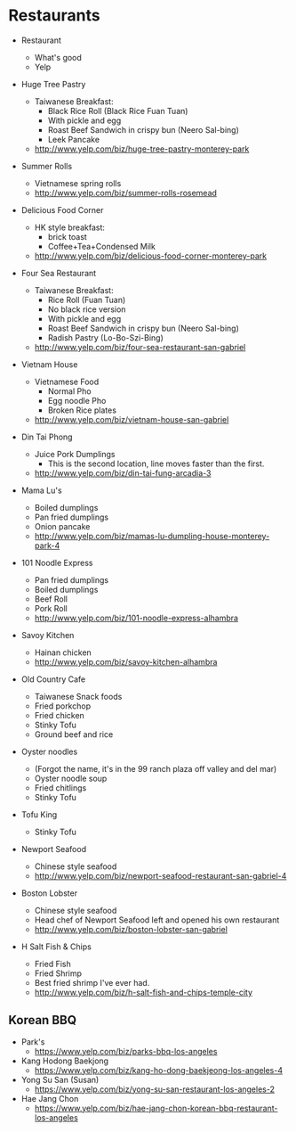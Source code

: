 # Restaurants
* Restaurant
  * What's good
  * Yelp
* Huge Tree Pastry
  * Taiwanese Breakfast:
    * Black Rice Roll (Black Rice Fuan Tuan)
    * With pickle and egg
    * Roast Beef Sandwich in crispy bun (Neero Sal-bing)
    * Leek Pancake
  * http://www.yelp.com/biz/huge-tree-pastry-monterey-park
* Summer Rolls
  * Vietnamese spring rolls
  * http://www.yelp.com/biz/summer-rolls-rosemead
* Delicious Food Corner
  * HK style breakfast:
    * brick toast
    * Coffee+Tea+Condensed Milk
  * http://www.yelp.com/biz/delicious-food-corner-monterey-park
* Four Sea Restaurant
  * Taiwanese Breakfast:
    * Rice Roll (Fuan Tuan)
    * No black rice version
    * With pickle and egg
    * Roast Beef Sandwich in crispy bun (Neero Sal-bing)
    * Radish Pastry (Lo-Bo-Szi-Bing)
  * http://www.yelp.com/biz/four-sea-restaurant-san-gabriel
* Vietnam House
  * Vietnamese Food
    * Normal Pho
    * Egg noodle Pho
    * Broken Rice plates
  * http://www.yelp.com/biz/vietnam-house-san-gabriel
* Din Tai Phong
  * Juice Pork Dumplings
    * This is the second location, line moves faster than the first.
  * http://www.yelp.com/biz/din-tai-fung-arcadia-3
* Mama Lu's
  * Boiled dumplings
  * Pan fried dumplings
  * Onion pancake
  * http://www.yelp.com/biz/mamas-lu-dumpling-house-monterey-park-4
* 101 Noodle Express
  * Pan fried dumplings
  * Boiled dumplings
  * Beef Roll
  * Pork Roll
  * http://www.yelp.com/biz/101-noodle-express-alhambra
* Savoy Kitchen
  * Hainan chicken
  * http://www.yelp.com/biz/savoy-kitchen-alhambra
* Old Country Cafe
  * Taiwanese Snack foods
  * Fried porkchop
  * Fried chicken
  * Stinky Tofu
  * Ground beef and rice

* Oyster noodles
  * (Forgot the name, it's in the 99 ranch plaza off valley and del mar)
  * Oyster noodle soup
  * Fried chitlings
  * Stinky Tofu

* Tofu King
  * Stinky Tofu
* Newport Seafood
  * Chinese style seafood
  * http://www.yelp.com/biz/newport-seafood-restaurant-san-gabriel-4
* Boston Lobster
  * Chinese style seafood
  * Head chef of Newport Seafood left and opened his own restaurant
  * http://www.yelp.com/biz/boston-lobster-san-gabriel
* H Salt Fish & Chips
  * Fried Fish
  * Fried Shrimp
  * Best fried shrimp I've ever had.
  * http://www.yelp.com/biz/h-salt-fish-and-chips-temple-city
## Korean BBQ
* Park's
  * https://www.yelp.com/biz/parks-bbq-los-angeles
* Kang Hodong Baekjong
  * https://www.yelp.com/biz/kang-ho-dong-baekjeong-los-angeles-4
* Yong Su San (Susan)
  * https://www.yelp.com/biz/yong-su-san-restaurant-los-angeles-2
* Hae Jang Chon
  * https://www.yelp.com/biz/hae-jang-chon-korean-bbq-restaurant-los-angeles
